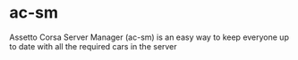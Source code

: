 # ac-sm
Assetto Corsa Server Manager (ac-sm) is an easy way to keep everyone up to date with all the required cars in the server 
